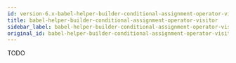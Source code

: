 ```yaml
---
id: version-6.x-babel-helper-builder-conditional-assignment-operator-visitor
title: babel-helper-builder-conditional-assignment-operator-visitor
sidebar_label: babel-helper-builder-conditional-assignment-operator-visitor
original_id: babel-helper-builder-conditional-assignment-operator-visitor
---
```


TODO

